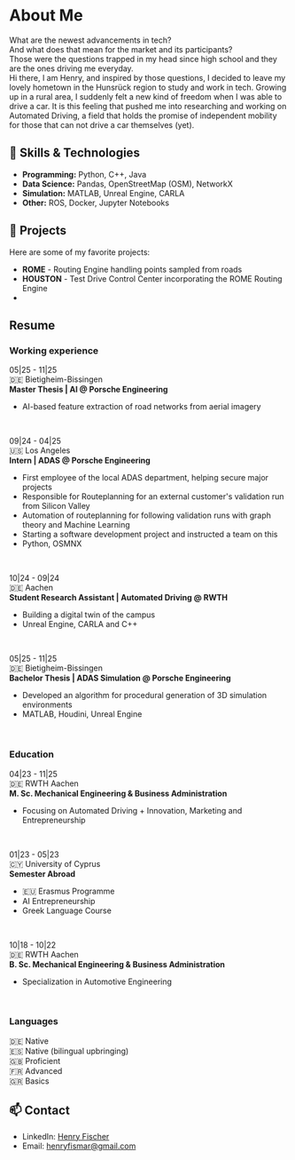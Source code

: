 # About Me
What are the newest advancements in tech?<br>
And what does that mean for the market and its participants?<br>
Those were the questions trapped in my head since high school and they are the ones driving me everyday.<br>
Hi there, I am Henry, and inspired by those questions, I decided to leave my lovely hometown in the Hunsrück region to study and work in tech. Growing up in a rural area, I suddenly felt a new kind of freedom when I was able to drive a car. It is this feeling that pushed me into researching and working on Automated Driving, a field that holds the promise of independent mobility for those that can not drive a car themselves (yet).


## 🔧 Skills & Technologies
- **Programming:** Python, C++, Java
- **Data Science:** Pandas, OpenStreetMap (OSM), NetworkX
- **Simulation:** MATLAB, Unreal Engine, CARLA
- **Other:** ROS, Docker, Jupyter Notebooks

## 🚀 Projects
Here are some of my favorite projects:
- **ROME** - Routing Engine handling points sampled from roads
- **HOUSTON** - Test Drive Control Center incorporating the ROME Routing Engine
- 

## Resume
### Working experience
05|25 - 11|25<br>
🇩🇪 Bietigheim-Bissingen<br>
**Master Thesis | AI @ Porsche Engineering**
- AI-based feature extraction of road networks from aerial imagery
<br>

09|24 - 04|25<br>
🇺🇸 Los Angeles<br>
**Intern | ADAS @ Porsche Engineering**
- First employee of the local ADAS department, helping secure major projects
- Responsible for Routeplanning for an external customer's validation run from Silicon Valley
- Automation of routeplanning for following validation runs with graph theory and Machine Learning
- Starting a software development project and instructed a team on this
- Python, OSMNX
<br>

10|24 - 09|24<br>
🇩🇪 Aachen<br>
**Student Research Assistant | Automated Driving @ RWTH**
- Building a digital twin of the campus
- Unreal Engine, CARLA and C++
<br>

05|25 - 11|25<br>
🇩🇪 Bietigheim-Bissingen<br>
**Bachelor Thesis | ADAS Simulation @ Porsche Engineering**
- Developed an algorithm for procedural generation of 3D simulation environments
- MATLAB, Houdini, Unreal Engine
<br>

### Education
04|23 - 11|25<br>
🇩🇪 RWTH Aachen<br>
**M. Sc. Mechanical Engineering & Business Administration**
- Focusing on Automated Driving + Innovation, Marketing and Entrepreneurship
<br>

01|23 - 05|23<br>
🇨🇾 University of Cyprus<br>
**Semester Abroad**
- 🇪🇺 Erasmus Programme
- AI Entrepreneurship
- Greek Language Course
<br>

10|18 - 10|22<br>
🇩🇪 RWTH Aachen<br>
**B. Sc. Mechanical Engineering & Business Administration**
- Specialization in Automotive Engineering
<br>

### Languages
🇩🇪 Native<br>
🇪🇸 Native (bilingual upbringing)<br>
🇬🇧 Proficient<br>
🇫🇷 Advanced<br>
🇬🇷 Basics<br>

## 📫 Contact
- LinkedIn: [Henry Fischer](https://linkedin.com/in/henryfischer1)
- Email: henryfismar@gmail.com
